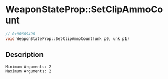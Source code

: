 # WeaponStateProp::SetClipAmmoCount
```c
// 0x00609490
void WeaponStateProp::SetClipAmmoCount(unk p0, unk p1)
```
## Description
```
Minimum Arguments: 2
Maximum Arguments: 2
```
